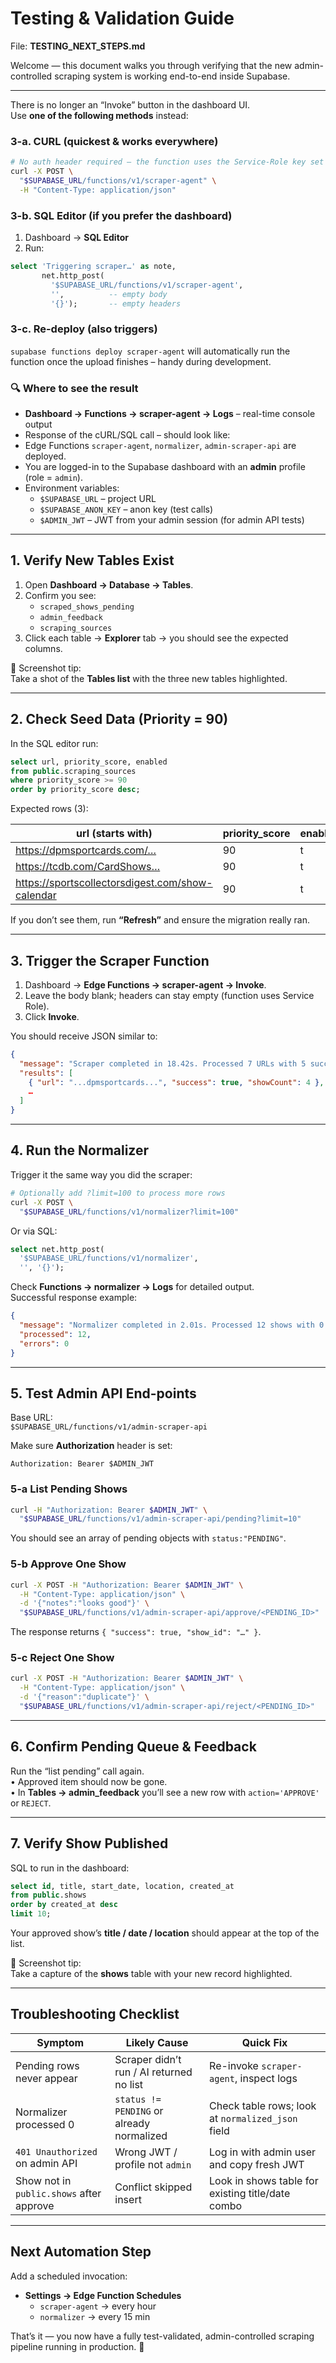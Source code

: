 # Testing & Validation Guide  
File: **TESTING_NEXT_STEPS.md**

Welcome — this document walks you through verifying that the new admin-controlled scraping system is working end-to-end inside Supabase.

---

There is no longer an “Invoke” button in the dashboard UI.  
Use **one of the following methods** instead:

### 3-a. CURL (quickest & works everywhere)

```bash
# No auth header required – the function uses the Service-Role key set in env
curl -X POST \
  "$SUPABASE_URL/functions/v1/scraper-agent" \
  -H "Content-Type: application/json"
```

### 3-b. SQL Editor (if you prefer the dashboard)

1. Dashboard → **SQL Editor**  
2. Run:

```sql
select 'Triggering scraper…' as note,
       net.http_post(
         '$SUPABASE_URL/functions/v1/scraper-agent',
         '',          -- empty body
         '{}');       -- empty headers
```

### 3-c. Re-deploy (also triggers)
`supabase functions deploy scraper-agent` will automatically run the
function once the upload finishes – handy during development.

### 🔍 Where to see the result

* **Dashboard → Functions → scraper-agent → Logs** – real-time console output  
* Response of the cURL/SQL call – should look like:
* Edge Functions `scraper-agent`, `normalizer`, `admin-scraper-api` are deployed.  
* You are logged-in to the Supabase dashboard with an **admin** profile (role = `admin`).  
* Environment variables:  
  * `$SUPABASE_URL` – project URL  
  * `$SUPABASE_ANON_KEY` – anon key (test calls)  
  * `$ADMIN_JWT` – JWT from your admin session (for admin API tests)  

---

## 1. Verify New Tables Exist

1. Open **Dashboard → Database → Tables**.  
2. Confirm you see:
   * `scraped_shows_pending`
   * `admin_feedback`
   * `scraping_sources`
3. Click each table → **Explorer** tab → you should see the expected columns.

📸 Screenshot tip:  
Take a shot of the **Tables list** with the three new tables highlighted.

---

## 2. Check Seed Data (Priority = 90)

In the SQL editor run:

```sql
select url, priority_score, enabled
from public.scraping_sources
where priority_score >= 90
order by priority_score desc;
```

Expected rows (3):

| url (starts with) | priority_score | enabled |
|-------------------|----------------|---------|
| https://dpmsportcards.com/… | 90 | t |
| https://tcdb.com/CardShows… | 90 | t |
| https://sportscollectorsdigest.com/show-calendar | 90 | t |

If you don’t see them, run **“Refresh”** and ensure the migration really ran.

---

## 3. Trigger the Scraper Function

1. Dashboard → **Edge Functions → scraper-agent → Invoke**.  
2. Leave the body blank; headers can stay empty (function uses Service Role).  
3. Click **Invoke**.

You should receive JSON similar to:

```json
{
  "message": "Scraper completed in 18.42s. Processed 7 URLs with 5 successful scrapes. Found 12 shows.",
  "results": [
    { "url": "...dpmsportcards...", "success": true, "showCount": 4 },
    …
  ]
}
```

---

## 4. Run the Normalizer

Trigger it the same way you did the scraper:

```bash
# Optionally add ?limit=100 to process more rows
curl -X POST \
  "$SUPABASE_URL/functions/v1/normalizer?limit=100"
```

Or via SQL:

```sql
select net.http_post(
  '$SUPABASE_URL/functions/v1/normalizer',
  '', '{}');
```

Check **Functions → normalizer → Logs** for detailed output.  
Successful response example:

```json
{
  "message": "Normalizer completed in 2.01s. Processed 12 shows with 0 errors.",
  "processed": 12,
  "errors": 0
}
```

---

## 5. Test Admin API End-points

Base URL:  
`$SUPABASE_URL/functions/v1/admin-scraper-api`

Make sure **Authorization** header is set:

```
Authorization: Bearer $ADMIN_JWT
```

### 5-a List Pending Shows

```bash
curl -H "Authorization: Bearer $ADMIN_JWT" \
  "$SUPABASE_URL/functions/v1/admin-scraper-api/pending?limit=10"
```

You should see an array of pending objects with `status:"PENDING"`.

### 5-b Approve One Show

```bash
curl -X POST -H "Authorization: Bearer $ADMIN_JWT" \
  -H "Content-Type: application/json" \
  -d '{"notes":"looks good"}' \
  "$SUPABASE_URL/functions/v1/admin-scraper-api/approve/<PENDING_ID>"
```

The response returns `{ "success": true, "show_id": "…" }`.

### 5-c Reject One Show

```bash
curl -X POST -H "Authorization: Bearer $ADMIN_JWT" \
  -H "Content-Type: application/json" \
  -d '{"reason":"duplicate"}' \
  "$SUPABASE_URL/functions/v1/admin-scraper-api/reject/<PENDING_ID>"
```

---

## 6. Confirm Pending Queue & Feedback

Run the “list pending” call again.  
• Approved item should now be gone.  
• In **Tables → admin_feedback** you’ll see a new row with `action='APPROVE'` or `REJECT`.

---

## 7. Verify Show Published

SQL to run in the dashboard:

```sql
select id, title, start_date, location, created_at
from public.shows
order by created_at desc
limit 10;
```

Your approved show’s **title / date / location** should appear at the top of the list.

📸 Screenshot tip:  
Take a capture of the **shows** table with your new record highlighted.

---

## Troubleshooting Checklist

| Symptom | Likely Cause | Quick Fix |
|---------|--------------|-----------|
| Pending rows never appear | Scraper didn’t run / AI returned no list | Re-invoke `scraper-agent`, inspect logs |
| Normalizer processed 0 | `status != PENDING` or already normalized | Check table rows; look at `normalized_json` field |
| `401 Unauthorized` on admin API | Wrong JWT / profile not `admin` | Log in with admin user and copy fresh JWT |
| Show not in `public.shows` after approve | Conflict skipped insert | Look in shows table for existing title/date combo |

---

## Next Automation Step

Add a scheduled invocation:

* **Settings → Edge Function Schedules**  
  * `scraper-agent` → every hour  
  * `normalizer` → every 15 min  

That’s it — you now have a fully test-validated, admin-controlled scraping pipeline running in production. 🎉
